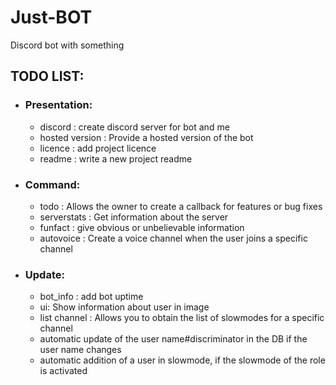 # Just-BOT
 Discord bot with something


## TODO LIST:

* ### Presentation:
    - discord : create discord server for bot and me
    - hosted version : Provide a hosted version of the bot
    - licence : add project licence
    - readme : write a new project readme

* ### Command:
    - todo : Allows the owner to create a callback for features or bug fixes
    - serverstats : Get information about the server
    - funfact : give obvious or unbelievable information
    - autovoice : Create a voice channel when the user joins a specific channel

* ### Update:
    - bot_info : add bot uptime
    - ui: Show information about user in image
    - list channel : Allows you to obtain the list of slowmodes for a specific channel
    - automatic update of the user name#discriminator in the DB if the user name changes
    - automatic addition of a user in slowmode, if the slowmode of the role is activated